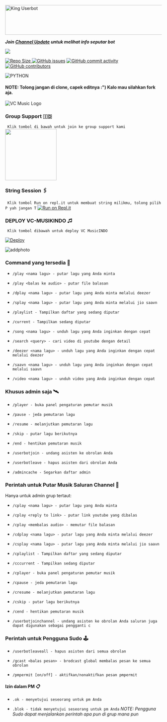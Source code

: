<a href="https://cooltext.com"><img src="https://images.cooltext.com/5533766.gif" width="802" height="96" alt="King Userbot" /></a>

**_Join [Channel Update](https://t.me/indoinfobot) untuk melihat info seputar bot_**

<p align="left">
  <a href="https://github.com/Yunus-ZEND/VC-MusicINDO/fork">
    <img src="https://img.shields.io/github/forks/Yunus-ZEND/VC-MusicINDO?label=Fork&style=social">

![Repo Size](https://img.shields.io/github/repo-size/Yunus-ZEND/VC-MusicINDO?&style=plastic&logo=github)
[![GitHub issues](https://img.shields.io/github/issues/Yunus-ZEND/VC-MusicINDO?&style=plastic&logo=github)](https://github.com/Yunus-ZEND/VC-MusicINDO/issues)
[![GitHub commit activity](https://img.shields.io/github/commit-activity/m/Yunus-ZEND/VC-MusicINDO?&style=plastic&logo=github)](https://github.com/Yunus-ZEND/VC-MusicINDO/graphs/commit-activity)
[![GitHub contributors](https://img.shields.io/github/contributors/Yunus-ZEND/VC-MusicINDO?&style=plastic&logo=github)](https://github.com/Yunus-ZEND/VC-MusicINDO/graphs/contributors/)
<p align="justify">
<img alt="PYTHON" src="https://img.shields.io/badge/PYTHON-New Version-yellow?style=for-the-badge&logo=appveyor"/>
</p>

#### NOTE: Tolong jangan di clone, capek editnya :") Kalo mau silahkan fork aja.

![VC Music Logo](https://telegra.ph/file/d8e9534a07418917c04cd.jpg)

### Group Support 🇮🇩
`
Klik tombol di bawah untuk join ke group support kami`
   <a href="https://t.me/KingUserbotSupport"><img src="https://img.shields.io/badge/Grup%20Support%3F-Klik Disini-yellow?&style=flat-square?&logo=telegram" width=165px></a></p>

### String Session 🖇
`
Klik tombol Run on repl.it untuk membuat string milikmu, tolong pilih P yah jangan T`
   [![Run on Repl.it](https://repl.it/badge/github/STARKGANG/friday)](https://replit.com/@apisuserbot/String-Session?v=1)

### <p align="left">DEPLOY VC-MUSIKINDO ♫</p>
`
Klik tombol dibawah untuk deploy VC MusicINDO`

[![Deploy](https://www.herokucdn.com/deploy/button.svg)](https://heroku.com/deploy?template=https://github.com/inu93/VC-MusicINDO)

![addphoto](https://telegra.ph/file/8218eb6dceae195b9fb6f.jpg)

### Command yang tersedia 🚀

- `/play <nama lagu> - putar lagu yang Anda minta`

- `/play <balas ke audio> - putar file balasan`

- `/dplay <nama lagu> - putar lagu yang Anda minta melalui deezer`

- `/splay <nama lagu> - putar lagu yang Anda minta melalui jio saavn`

- `/playlist - Tampilkan daftar yang sedang diputar`

- `/current - Tampilkan sedang diputar`

- `/song <nama lagu> - unduh lagu yang Anda inginkan dengan cepat`

- `/search <query> - cari video di youtube dengan detail`

- `/deezer <nama lagu> - unduh lagu yang Anda inginkan dengan cepat melalui deezer`

- `/saavn <nama lagu> - unduh lagu yang Anda inginkan dengan cepat melalui saavn`

- `/video <nama lagu> - unduh video yang Anda inginkan dengan cepat`

### Khusus admin saja 🛰

- `/player - buka panel pengaturan pemutar musik`

- `/pause - jeda pemutaran lagu`

- `/resume - melanjutkan pemutaran lagu`

- `/skip - putar lagu berikutnya`

- `/end - hentikan pemutaran musik`

- `/userbotjoin - undang asisten ke obrolan Anda`

- `/userbotleave - hapus asisten dari obrolan Anda`

- `/admincache - Segarkan daftar admin`

### Perintah untuk Putar Musik Saluran Channel 📲
Hanya untuk admin grup tertaut:

- `/cplay <nama lagu> - putar lagu yang Anda minta`

- `/cplay <reply to link> - putar link youtube yang dibalas`

- `/cplay <membalas audio> - memutar file balasan`

- `/cdplay <nama lagu> - putar lagu yang Anda minta melalui deezer`

- `/csplay <nama lagu> - putar lagu yang Anda minta melalui jio saavn`

- `/cplaylist - Tampilkan daftar yang sedang diputar`

- `/cccurrent - Tampilkan sedang diputar`

- `/cplayer - buka panel pengaturan pemutar musik`

- `/cpause - jeda pemutaran lagu`

- `/cresume - melanjutkan pemutaran lagu`

- `/cskip - putar lagu berikutnya`

- `/cend - hentikan pemutaran musik`

- `/userbotjoinchannel - undang asisten ke obrolan Anda
saluran juga dapat digunakan sebagai pengganti c`

### Perintah untuk Pengguna Sudo 🕹

- `/userbotleaveall - hapus asisten dari semua obrolan`

- `/gcast <balas pesan> - brodcast global membalas pesan ke semua obrolan`

- `/pmpermit [on/off] - aktifkan/nonaktifkan pesan pmpermit`

#### Izin dalam PM 📋

- `.ok - menyetujui seseorang untuk pm Anda`

- `.blok - tidak menyetujui seseorang untuk pm Anda`
*NOTE:* _Pengguna Sudo dapat menjalankan perintah apa pun di grup mana pun_
